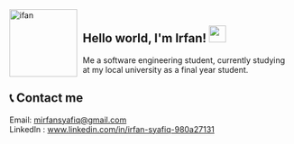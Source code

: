 <img width="120" height="120" align="left" style="float: left; margin: 0 10px 0 0;" alt="ifan" src="https://github.com/Ifansyfiq.png">

## Hello world, I'm Irfan! <img src="https://raw.githubusercontent.com/MartinHeinz/MartinHeinz/master/wave.gif" width="30px" height="30px">
Me a software engineering student, currently studying at my local university as a final year student. 

## 📞 Contact me
Email: mirfansyafiq@gmail.com<br>
Linkedln : www.linkedin.com/in/irfan-syafiq-980a27131

